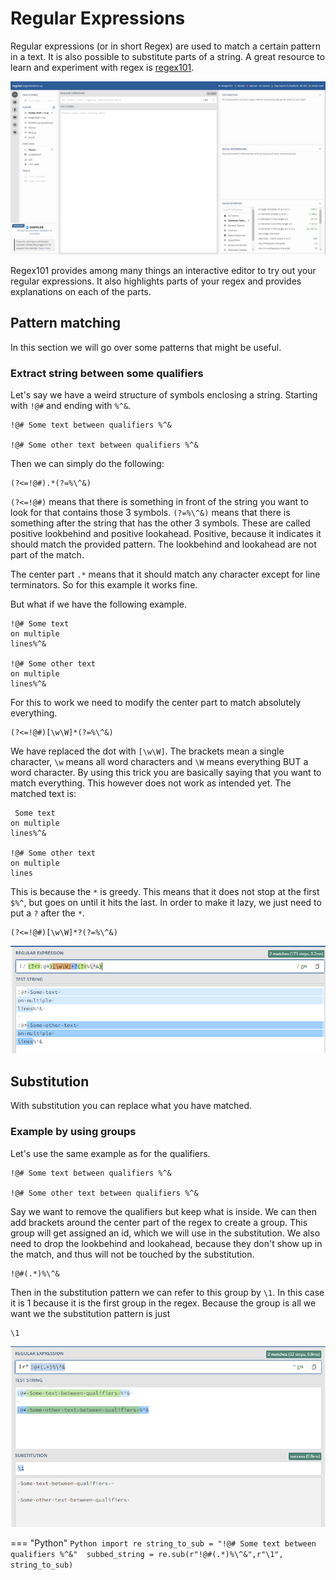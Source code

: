 # Regular Expressions

Regular expressions (or in short Regex) are used to match a certain pattern in a text. It is also possible to
substitute parts of a string. A great resource to learn and experiment with regex is [regex101](https://regex101.com/).

![Regex101 home page](img/regex101.png)

Regex101 provides among many things an interactive editor to try out your regular expressions. It also highlights parts
of your regex and provides explanations on each of the parts.

## Pattern matching
In this section we will go over some patterns that might be useful.

### Extract string between some qualifiers
Let's say we have a weird structure of symbols enclosing a string. Starting with `!@#` and ending with `%^&`.

```text
!@# Some text between qualifiers %^&

!@# Some other text between qualifiers %^&
```
Then we can simply do the following:
```regexp
(?<=!@#).*(?=%\^&)
```

`(?<=!@#)` means that there is something in front of the string you want to look for that contains those 3 symbols.
`(?=%\^&)` means that there is something after the string that has the other 3 symbols. These are called 
positive lookbehind and positive lookahead. Positive, because it indicates it should match the provided pattern. 
The lookbehind and lookahead are not part of the match. 

The center part `.*` means that it should match any character except for line terminators. So for this example it works fine.

But what if we have the following example.

```text
!@# Some text
on multiple
lines%^&

!@# Some other text
on multiple
lines%^&
```

For this to work we need to modify the center part to match absolutely everything.

```regexp
(?<=!@#)[\w\W]*(?=%\^&)
```
We have replaced the dot with `[\w\W]`. The brackets mean a single character, `\w` means all word characters and `\W` means
everything BUT a word character. By using this trick you are basically saying that you want to match everything. This 
however does not work as intended yet. The matched text is:

```text
 Some text
on multiple
lines%^&

!@# Some other text
on multiple
lines
```

This is because the `*` is greedy. This means that it does not stop at the first `$%^`, but goes on until it hits the last.
In order to make it lazy, we just need to put a `?` after the `*`.

```regexp
(?<=!@#)[\w\W]*?(?=%\^&)
```

![Matching a string between qualifiers](img/regex_qualifiers.png)

## Substitution
With substitution you can replace what you have matched. 

### Example by using groups
Let's use the same example as for the qualifiers.

```text
!@# Some text between qualifiers %^&

!@# Some other text between qualifiers %^&
```

Say we want to remove the qualifiers but keep what is inside. We can then add brackets around the center part of the 
regex to create a group. This group will get assigned an id, which we will use in the substitution. We also need to drop
the lookbehind and lookahead, because they don't show up in the match, and thus will not be touched by the substitution.

```regexp
!@#(.*)%\^&
```

Then in the substitution pattern we can refer to this group by `\1`. In this case it is 1 because it is the first group in the regex.
Because the group is all we want we the substitution pattern is just

```regexp
\1
```
![Regex substitution using groups](img/regex_substitution_groups.png)

=== "Python"
    ```Python
    import re
    string_to_sub = "!@# Some text between qualifiers %^&" 
    subbed_string = re.sub(r"!@#(.*)%\^&",r"\1", string_to_sub) 
    ```